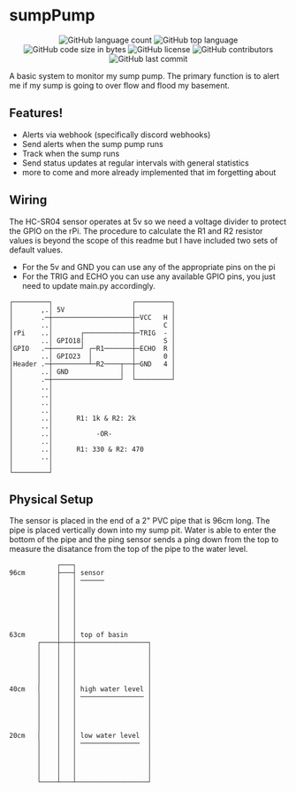 # sumpPump
<p align="center">
	<img alt="GitHub language count" src="https://img.shields.io/github/languages/count/the-amaya/sumpPump?style=plastic">
	<img alt="GitHub top language" src="https://img.shields.io/github/languages/top/the-amaya/sumpPump?style=plastic">
	<img alt="GitHub code size in bytes" src="https://img.shields.io/github/languages/code-size/the-amaya/sumpPump?style=plastic">
	<img alt="GitHub license" src="https://img.shields.io/github/license/the-amaya/sumpPump?style=plastic">
	<img alt="GitHub contributors" src="https://img.shields.io/github/contributors/the-amaya/sumpPump?style=plastic">
	<img alt="GitHub last commit" src="https://img.shields.io/github/last-commit/the-amaya/sumpPump?style=plastic">
</p>

A basic system to monitor my sump pump. The primary function is to alert me if my sump is going to over flow and flood my basement.

## Features!
- Alerts via webhook (specifically discord webhooks)
- Send alerts when the sump pump runs
- Track when the sump runs
- Send status updates at regular intervals with general statistics
- more to come and more already implemented that im forgetting about


## Wiring
The HC-SR04 sensor operates at 5v so we need a voltage divider to protect the GPIO on the rPi.
The procedure to calculate the R1 and R2 resistor values is beyond the scope of this readme but I have included two sets of default values.

- For the 5v and GND you can use any of the appropriate pins on the pi
- For the TRIG and ECHO you can use any available GPIO pins, you just need to update main.py accordingly.

```
┌─────────┐                    ┌─────────┐
│       ,.│ 5V                 │         │
│       .─┼────────────────────┼─VCC   H │
│       ..│                    │       C │
│rPi    ..│       ┌────────────┼─TRIG  - │
│       ..│ GPIO18│            │       S │
│GPIO   .─┼───────┘ ┌─R1───────┼─ECHO  R │
│       ..│ GPIO23  │          │       0 │
│Header .─┼─────────┴─R2────┬──┼─GND   4 │
│       ..│ GND             │  │         │
│       .─┼─────────────────┘  └─────────┘
│       ..│
│       ..│
│       ..│
│       ..│
│       ..│      R1: 1k & R2: 2k
│       ..│
│       ..│           -OR-
│       ..│
│       ..│      R1: 330 & R2: 470
│       ..│
│         │
└─────────┘
```

## Physical Setup
The sensor is placed in the end of a 2" PVC pipe that is 96cm long. The pipe is placed vertically down into my sump pit.
Water is able to enter the bottom of the pipe and the ping sensor sends a ping down from the top to measure
the disatance from the top of the pipe to the water level.

```
            ┌───┐
96cm        ├───┤ sensor
            │   │ ──────
            │   │
            │   │
            │   │
            │   │
            │   │
            │   │
63cm        │   │ top of basin
       ┌────┼───┼──────────────────┐
       │    │   │                  │
       │    │   │                  │
       │    │   │                  │
       │    │   │                  │
       │    │   │                  │
40cm   │    │   │ high water level │
       │    │   │ ──────────────── │
       │    │   │                  │
       │    │   │                  │
       │    │   │                  │
       │    │   │                  │
20cm   │    │   │ low water level  │
       │    │   │ ───────────────  │
       │    │   │                  │
       │    │   │                  │
       │    │   │                  │
       │    │   │                  │
       └────┴───┴──────────────────┘
```